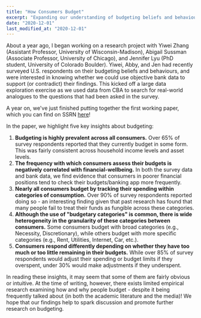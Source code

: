 ```yaml
---
title: "How Consumers Budget"
excerpt: "Expanding our understanding of budgeting beliefs and behaviours."
date: "2020-12-01"
last_modified_at: "2020-12-01"
---
```


About a year ago, I began working on a research project with Yiwei Zhang (Assistant Professor, University of Wisconsin-Madison), Abigail Sussman (Associate Professor, University of Chicago), and Jennifer Lyu (PhD student, University of Colorado Boulder). Yiwei, Abby, and Jen had recently surveyed U.S. respondents on their budgeting beliefs and behaviours, and were interested in knowing whether we could use objective bank data to support (or contradict) their findings. This kicked off a large data exploration exercise as we used data from CBA to search for real-world analogues to the questions that had been asked in the survey.

A year on, we've just finished putting together the first working paper, which you can find on SSRN [here](https://papers.ssrn.com/sol3/papers.cfm?abstract_id=3739543)!

In the paper, we highlight five key insights about budgeting:

1. **Budgeting is highly prevalent across all consumers.** Over 65% of survey respondents reported that they currently budget in some form. This was fairly consistent across household income levels and asset levels.
2. **The frequency with which consumers assess their budgets is negatively correlated with financial-wellbeing.** In both the survey data and bank data, we find evidence that consumers in poorer financial positions tend to check their budgets/banking app more frequently.
3. **Nearly all consumers budget by tracking their spending within categories of consumption.** Over 90% of survey respondents reported doing so - an interesting finding given that past research has found that many people fail to treat their funds as fungible across these categories.
4. **Although the use of "budgetary categories" is common, there is wide heterogeneity in the granularity of these categories between consumers.** Some consumers budget with broad categories (e.g., Necessity, Discretionary), while others budget with more specific categories (e.g., Rent, Utilities, Internet, Car, etc.).
5. **Consumers respond differently depending on whether they have too much or too little remaining in their budgets.** While over 85% of survey respondents would adjust their spending or budget limits if they overspent, under 30% would make adjustments if they underspent.

In reading these insights, it may seem that some of them are fairly obvious or intuitive. At the time of writing, however, there exists limited empirical research examining how and why people budget - despite it being frequently talked about (in both the academic literature and the media)! We hope that our findings help to spark discussion and promote further research on budgeting.
